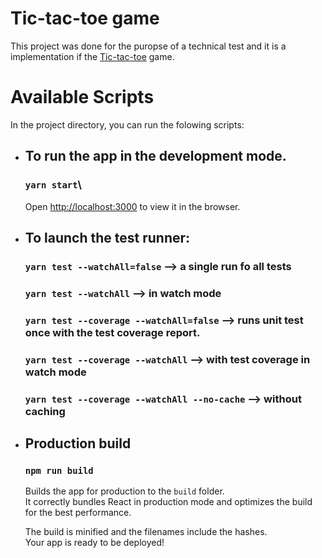 # Tic-tac-toe game

This project was done for the puropse of a technical test and it is a implementation if the [Tic-tac-toe](https://en.wikipedia.org/wiki/Tic-tac-toe) game.



# Available Scripts

In the project directory, you can run the folowing scripts:

 - ## To run the app in the development mode.
    ### `yarn start`\
    Open [http://localhost:3000](http://localhost:3000) to view it in the browser.
 - ## To launch the test runner:
    ### `yarn test --watchAll=false`  --> a single run fo all tests
    ### `yarn test --watchAll` --> in watch mode
    ### `yarn test --coverage --watchAll=false` --> runs unit test once with the test coverage report.
    ### `yarn test --coverage --watchAll` --> with test coverage in watch mode
    ### `yarn test --coverage --watchAll --no-cache` --> without caching

 - ## Production build
    ### `npm run build`

    Builds the app for production to the `build` folder.\
    It correctly bundles React in production mode and optimizes the build for the best performance.

    The build is minified and the filenames include the hashes.\
    Your app is ready to be deployed!
